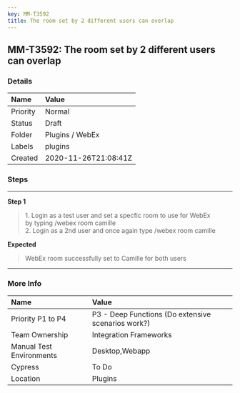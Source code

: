 ```yaml
---
key: MM-T3592
title: The room set by 2 different users can overlap
---
```


## MM-T3592: The room set by 2 different users can overlap

### Details

| Name     | Value                |
| :------- | :------------------- |
| Priority | Normal               |
| Status   | Draft                |
| Folder   | Plugins / WebEx      |
| Labels   | plugins              |
| Created  | 2020-11-26T21:08:41Z |

### Steps

<hr/>

**Step 1**

> <article>1. Login as a test user and set a specfic room to use for WebEx<br />by typing /webex room camille<br />2. Login as a 2nd user and once again type /webex room camille</article>

**Expected**

> <article>WebEx room successfully set to Camille for both users</article>

<hr/>

### More Info

| Name                     | Value                                              |
| :----------------------- | :------------------------------------------------- |
| Priority P1 to P4        | P3 - Deep Functions (Do extensive scenarios work?) |
| Team Ownership           | Integration Frameworks                             |
| Manual Test Environments | Desktop,Webapp                                     |
| Cypress                  | To Do                                              |
| Location                 | Plugins                                            |
